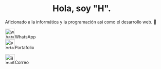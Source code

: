 <html>
  <head>
  
  </head>     
      
  <center><p><h1>Hola, soy "H". </h1></p></center>
Aficionado a la informática y la programación así como el desarrollo web. 👋 </p>


  <img width="32" height="32" mailto: alt="whatsapp" src="https://github.com/user-attachments/assets/711daf00-c296-4c54-8dd2-5563b24106b8" />WhatsApp</br>
  <img width="32" height="32" alt="portafolio" src="https://github.com/user-attachments/assets/8b589020-27b3-41c6-b4f4-378a02799982" />Portafolio</br>
  

<img width="32" height="32" alt="gmail" src="https://github.com/user-attachments/assets/775fc7a5-7230-4fed-a287-d1656a2e6cb8" />Correo


</html>

